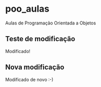 # poo_aulas
Aulas de Programação Orientada a Objetos

## Teste de modificação

Modificado!

## Nova modificação

Modificado de novo :-)
